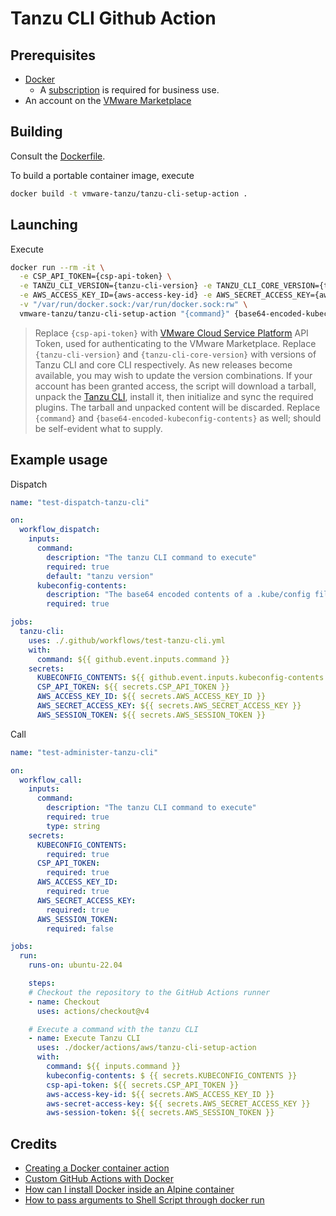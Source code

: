 # Tanzu CLI Github Action

## Prerequisites

* [Docker](https://docs.docker.com/desktop/)
  * A [subscription](https://www.docker.com/blog/updating-product-subscriptions/) is required for business use.
* An account on the [VMware Marketplace](https://marketplace.cloud.vmware.com/)


## Building

Consult the [Dockerfile](Dockerfile).

To build a portable container image, execute

```bash
docker build -t vmware-tanzu/tanzu-cli-setup-action .
```


## Launching

Execute

```bash
docker run --rm -it \
  -e CSP_API_TOKEN={csp-api-token} \
  -e TANZU_CLI_VERSION={tanzu-cli-version} -e TANZU_CLI_CORE_VERSION={tanzu-cli-core-version} \
  -e AWS_ACCESS_KEY_ID={aws-access-key-id} -e AWS_SECRET_ACCESS_KEY={aws-secret-access-key} -e AWS_SESSION_TOKEN={aws-session-token} \
  -v "/var/run/docker.sock:/var/run/docker.sock:rw" \
  vmware-tanzu/tanzu-cli-setup-action "{command}" {base64-encoded-kubeconfig-contents}
```
> Replace `{csp-api-token}` with [VMware Cloud Service Platform](https://console.cloud.vmware.com) API Token, used for authenticating to the VMware Marketplace.  Replace `{tanzu-cli-version}` and `{tanzu-cli-core-version}` with versions of Tanzu CLI and core CLI respectively.  As new releases become available, you may wish to update the version combinations.  If your account has been granted access, the script will download a tarball, unpack the [Tanzu CLI](https://docs.vmware.com/en/VMware-Tanzu-Kubernetes-Grid/1.6/vmware-tanzu-kubernetes-grid-16/GUID-install-cli.html), install it, then initialize and sync the required plugins.  The tarball and unpacked content will be discarded.  Replace `{command}` and `{base64-encoded-kubeconfig-contents}` as well; should be self-evident what to supply.


## Example usage

Dispatch

```yaml
name: "test-dispatch-tanzu-cli"

on:
  workflow_dispatch:
    inputs:
      command:
        description: "The tanzu CLI command to execute"
        required: true
        default: "tanzu version"
      kubeconfig-contents:
        description: "The base64 encoded contents of a .kube/config file that already has the current Kubernetes cluster context set"
        required: true

jobs:
  tanzu-cli:
    uses: ./.github/workflows/test-tanzu-cli.yml
    with:
      command: ${{ github.event.inputs.command }}
    secrets:
      KUBECONFIG_CONTENTS: ${{ github.event.inputs.kubeconfig-contents }}
      CSP_API_TOKEN: ${{ secrets.CSP_API_TOKEN }}
      AWS_ACCESS_KEY_ID: ${{ secrets.AWS_ACCESS_KEY_ID }}
      AWS_SECRET_ACCESS_KEY: ${{ secrets.AWS_SECRET_ACCESS_KEY }}
      AWS_SESSION_TOKEN: ${{ secrets.AWS_SESSION_TOKEN }}
```

Call

```yaml
name: "test-administer-tanzu-cli"

on:
  workflow_call:
    inputs:
      command:
        description: "The tanzu CLI command to execute"
        required: true
        type: string
    secrets:
      KUBECONFIG_CONTENTS:
        required: true
      CSP_API_TOKEN:
        required: true
      AWS_ACCESS_KEY_ID:
        required: true
      AWS_SECRET_ACCESS_KEY:
        required: true
      AWS_SESSION_TOKEN:
        required: false

jobs:
  run:
    runs-on: ubuntu-22.04

    steps:
    # Checkout the repository to the GitHub Actions runner
    - name: Checkout
      uses: actions/checkout@v4

    # Execute a command with the tanzu CLI
    - name: Execute Tanzu CLI
      uses: ./docker/actions/aws/tanzu-cli-setup-action
      with:
        command: ${{ inputs.command }}
        kubeconfig-contents: $ {{ secrets.KUBECONFIG_CONTENTS }}
        csp-api-token: ${{ secrets.CSP_API_TOKEN }}
        aws-access-key-id: ${{ secrets.AWS_ACCESS_KEY_ID }}
        aws-secret-access-key: ${{ secrets.AWS_SECRET_ACCESS_KEY }}
        aws-session-token: ${{ secrets.AWS_SESSION_TOKEN }}
```

## Credits

* [Creating a Docker container action](https://docs.github.com/en/actions/creating-actions/creating-a-docker-container-action)
* [Custom GitHub Actions with Docker](https://dev.to/sethetter/custom-github-actions-with-docker-3ik3)
* [How can I install Docker inside an Alpine container](https://stackoverflow.com/questions/54099218/how-can-i-install-docker-inside-an-alpine-container)
* [How to pass arguments to Shell Script through docker run](https://stackoverflow.com/questions/32727594/how-to-pass-arguments-to-shell-script-through-docker-run)